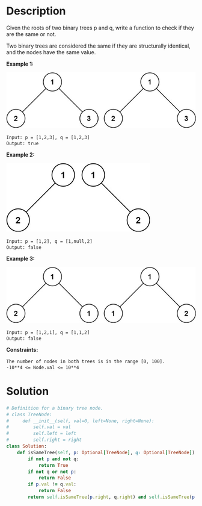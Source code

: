 # Description
Given the roots of two binary trees p and q, write a function to check if they are the same or not.

Two binary trees are considered the same if they are structurally identical, and the nodes have the same value.

**Example 1:**

![](https://github.com/JiayingLi0803/StrugglingLeetCode/blob/main/Figures/Problem100_1.jpeg)
```
Input: p = [1,2,3], q = [1,2,3]
Output: true
```
**Example 2:**

![](https://github.com/JiayingLi0803/StrugglingLeetCode/blob/main/Figures/Problem100_2.jpeg)
```
Input: p = [1,2], q = [1,null,2]
Output: false
```
**Example 3:**

![](https://github.com/JiayingLi0803/StrugglingLeetCode/blob/main/Figures/Problem100_3.jpeg)
```
Input: p = [1,2,1], q = [1,1,2]
Output: false
```
**Constraints:**
```
The number of nodes in both trees is in the range [0, 100].
-10**4 <= Node.val <= 10**4
```
# Solution
```ruby
# Definition for a binary tree node.
# class TreeNode:
#     def __init__(self, val=0, left=None, right=None):
#         self.val = val
#         self.left = left
#         self.right = right
class Solution:
    def isSameTree(self, p: Optional[TreeNode], q: Optional[TreeNode]) -> bool:
        if not p and not q:
            return True
        if not q or not p:
            return False
        if p.val != q.val:
            return False
        return self.isSameTree(p.right, q.right) and self.isSameTree(p.left, q.left)
```
